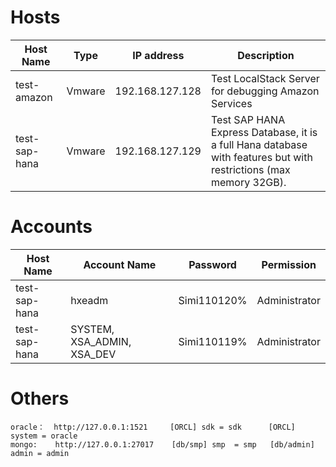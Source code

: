 # Hosts
<table>
<thead>
<tr>
    <th>Host Name</th>
    <th>Type</th>
    <th>IP address</th>
    <th>Description</th>
</tr>
</thead>
<tbody>
<tr>
    <td>test-amazon</td>
    <td>Vmware</td>
    <td>192.168.127.128</td>
    <td>Test LocalStack Server for debugging Amazon Services</td>
</tr>
<tr>
    <td>test-sap-hana</td>
    <td>Vmware</td>
    <td>192.168.127.129</td>
    <td>Test SAP HANA Express Database, it is a full Hana database with features but with restrictions (max memory 32GB). </td>
</tr>
</tbody>
</table>

# Accounts
<table>
<thead>
<tr>
    <th>Host Name</th>
    <th>Account Name</th>
    <th>Password</th>
    <th>Permission</th>
</tr>
</thead>
<tbody>
<tr>
    <td>test-sap-hana</td>
    <td>hxeadm</td>
    <td>Simi110120%</td>
    <td>Administrator</td>
</tr>
<tr>
    <td>test-sap-hana</td>
    <td>SYSTEM, XSA_ADMIN, XSA_DEV</td>
    <td>Simi110119%</td>
    <td>Administrator</td>
</tr>
</tbody>
</table>

# Others

```text
oracle：  http://127.0.0.1:1521     [ORCL] sdk = sdk      [ORCL] system = oracle
mongo:    http://127.0.0.1:27017    [db/smp] smp  = smp   [db/admin] admin = admin
```

